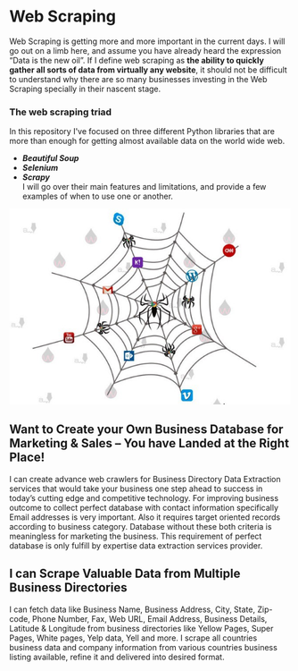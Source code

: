 

# Web Scraping
Web Scraping is getting more and more important in the current days. I will go out on a limb here, and assume you have already heard the expression “Data is the new oil”. If I define web scraping as **the ability to quickly gather all sorts of data from virtually any website**, it should not be difficult to understand why there are so many businesses investing in the Web Scraping specially in their nascent stage.
### The web scraping triad
In this repository I've focused on three different Python libraries that are more than enough for getting almost available data on the world wide web.
-   _**Beautiful Soup**_
-   _**Selenium**_
-   _**Scrapy**_ </br>
I will go over their main features and limitations, and provide a few examples of when to use one or another.

![Image](https://github.com/prnvvj/Web-Scraping/blob/main/PNG/crawler.jpeg)

## Want to Create your Own Business Database for Marketing & Sales – You have Landed at the Right Place!
I can create advance web crawlers for Business Directory Data Extraction services that would take your business one step ahead to success in today’s cutting edge and competitive technology. For improving business outcome to collect perfect database with contact information specifically Email addresses is very important. Also it requires target oriented records according to business category. Database without these both criteria is meaningless for marketing the business. This requirement of perfect database is only fulfill by expertise data extraction services provider.

## I can Scrape Valuable Data from Multiple Business Directories

I can fetch data like Business Name, Business Address, City, State, Zip-code, Phone Number, Fax, Web URL, Email Address, Business Details, Latitude & Longitude from business directories like Yellow Pages, Super Pages, White pages,  Yelp data, Yell and more. I scrape all countries business data and company information from various countries business listing available, refine it and delivered into desired format.
